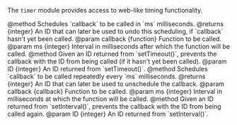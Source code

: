 <!-- contributed by Drew Willcoxon [adw@mozilla.com]  -->
<!-- contributed by Atul Varma [atul@mozilla.com]  -->
<!-- edited by Noelle Murata [fiveinchpixie@gmail.com]  -->

The `timer` module provides access to web-like timing functionality.

<api name="setTimeout">
@method
  Schedules `callback` to be called in `ms` milliseconds.
@returns {integer}
  An ID that can later be used to undo this scheduling, if `callback` hasn't yet
  been called.
@param callback {function}
  Function to be called.
@param ms {integer}
  Interval in milliseconds after which the function will be called.
</api>

<api name="clearTimeout">
@method
  Given an ID returned from `setTimeout()`, prevents the callback with the ID
  from being called (if it hasn't yet been called).
@param ID {integer}
  An ID returned from `setTimeout()`.
</api>

<api name="setInterval">
@method
  Schedules `callback` to be called repeatedly every `ms` milliseconds.
@returns {integer}
  An ID that can later be used to unschedule the callback.
@param callback {callback}
  Function to be called.
@param ms {integer}
  Interval in milliseconds at which the function will be called.
</api>

<api name="clearInterval">
@method
  Given an ID returned from `setInterval()`, prevents the callback with the ID
  from being called again.
@param ID {integer}
  An ID returned from `setInterval()`.
</api>
